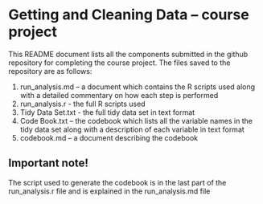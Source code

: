 # Getting and Cleaning Data – course project
This README document lists all the components submitted in the github repository for completing the course project. The files saved to the repository are as follows:

1.	run_analysis.md – a document which contains the R scripts used along with a detailed commentary on how each step is performed
2.	run_analysis.r - the full R scripts used
3.	Tidy Data Set.txt - the full tidy data set in text format
3.	Code Book.txt – the codebook which lists all the variable names in the tidy data set along with a description of each variable in text format
4.	codebook.md – a document describing the codebook

## Important note!

The script used to generate the codebook is in the last part of the run_analysis.r file and is explained in the run_analysis.md file
